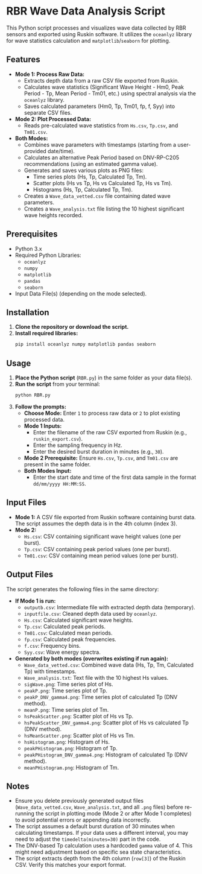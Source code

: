 # RBR Wave Data Analysis Script

This Python script processes and visualizes wave data collected by RBR sensors and exported using Ruskin software. It utilizes the `oceanlyz` library for wave statistics calculation and `matplotlib`/`seaborn` for plotting.

## Features

* **Mode 1: Process Raw Data:**
    * Extracts depth data from a raw CSV file exported from Ruskin.
    * Calculates wave statistics (Significant Wave Height - Hm0, Peak Period - Tp, Mean Period - Tm01, etc.) using spectral analysis via the `oceanlyz` library.
    * Saves calculated parameters (Hm0, Tp, Tm01, fp, f, Syy) into separate CSV files.
* **Mode 2: Plot Processed Data:**
    * Reads pre-calculated wave statistics from `Hs.csv`, `Tp.csv`, and `Tm01.csv`.
* **Both Modes:**
    * Combines wave parameters with timestamps (starting from a user-provided date/time).
    * Calculates an alternative Peak Period based on DNV-RP-C205 recommendations (using an estimated gamma value).
    * Generates and saves various plots as PNG files:
        * Time series plots (Hs, Tp, Calculated Tp, Tm).
        * Scatter plots (Hs vs Tp, Hs vs Calculated Tp, Hs vs Tm).
        * Histograms (Hs, Tp, Calculated Tp, Tm).
    * Creates a `Wave_data_vetted.csv` file containing dated wave parameters.
    * Creates a `Wave_analysis.txt` file listing the 10 highest significant wave heights recorded.

## Prerequisites

* Python 3.x
* Required Python Libraries:
    * `oceanlyz`
    * `numpy`
    * `matplotlib`
    * `pandas`
    * `seaborn`
* Input Data File(s) (depending on the mode selected).

## Installation

1.  **Clone the repository or download the script.**
2.  **Install required libraries:**
    ```bash
    pip install oceanlyz numpy matplotlib pandas seaborn
    ```

## Usage

1.  **Place the Python script** (`RBR.py`) in the same folder as your data file(s).
2.  **Run the script** from your terminal:
    ```bash
    python RBR.py
    ```
3.  **Follow the prompts:**
    * **Choose Mode:** Enter `1` to process raw data or `2` to plot existing processed data.
    * **Mode 1 Inputs:**
        * Enter the filename of the raw CSV exported from Ruskin (e.g., `ruskin_export.csv`).
        * Enter the sampling frequency in Hz.
        * Enter the desired burst duration in minutes (e.g., `30`).
    * **Mode 2 Prerequisite:** Ensure `Hs.csv`, `Tp.csv`, and `Tm01.csv` are present in the same folder.
    * **Both Modes Input:**
        * Enter the start date and time of the first data sample in the format `dd/mm/yyyy HH:MM:SS`.

## Input Files

* **Mode 1:** A CSV file exported from Ruskin software containing burst data. The script assumes the depth data is in the 4th column (index 3).
* **Mode 2:**
    * `Hs.csv`: CSV containing significant wave height values (one per burst).
    * `Tp.csv`: CSV containing peak period values (one per burst).
    * `Tm01.csv`: CSV containing mean period values (one per burst).

## Output Files

The script generates the following files in the same directory:

* **If Mode 1 is run:**
    * `outputb.csv`: Intermediate file with extracted depth data (temporary).
    * `inputfile.csv`: Cleaned depth data used by `oceanlyz`.
    * `Hs.csv`: Calculated significant wave heights.
    * `Tp.csv`: Calculated peak periods.
    * `Tm01.csv`: Calculated mean periods.
    * `fp.csv`: Calculated peak frequencies.
    * `f.csv`: Frequency bins.
    * `Syy.csv`: Wave energy spectra.
* **Generated by both modes (overwrites existing if run again):**
    * `Wave_data_vetted.csv`: Combined wave data (Hs, Tp, Tm, Calculated Tp) with timestamps.
    * `Wave_analysis.txt`: Text file with the 10 highest Hs values.
    * `sigWave.png`: Time series plot of Hs.
    * `peakP.png`: Time series plot of Tp.
    * `peakP_DNV_gamma4.png`: Time series plot of calculated Tp (DNV method).
    * `meanP.png`: Time series plot of Tm.
    * `hsPeakScatter.png`: Scatter plot of Hs vs Tp.
    * `hsPeakScatter_DNV_gamma4.png`: Scatter plot of Hs vs calculated Tp (DNV method).
    * `hsMeanScatter.png`: Scatter plot of Hs vs Tm.
    * `hsHistogram.png`: Histogram of Hs.
    * `peakPHistogram.png`: Histogram of Tp.
    * `peakPHistogram_DNV_gamma4.png`: Histogram of calculated Tp (DNV method).
    * `meanPHistogram.png`: Histogram of Tm.

## Notes

* Ensure you delete previously generated output files (`Wave_data_vetted.csv`, `Wave_analysis.txt`, and all `.png` files) before re-running the script in plotting mode (Mode 2 or after Mode 1 completes) to avoid potential errors or appending data incorrectly.
* The script assumes a default burst duration of 30 minutes when calculating timestamps. If your data uses a different interval, you may need to adjust the `timedelta(minutes=30)` part in the code.
* The DNV-based Tp calculation uses a hardcoded `gamma` value of 4. This might need adjustment based on specific sea state characteristics.
* The script extracts depth from the 4th column (`row[3]`) of the Ruskin CSV. Verify this matches your export format.

